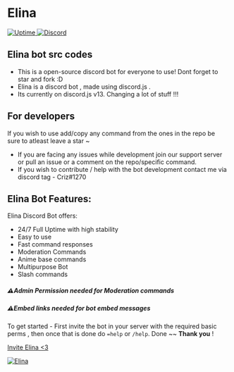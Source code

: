 <p align="center">
            <h1>Elina</h1> </center>
<a href="https://top.gg/bot/842397001954230303">
<img src="https://img.shields.io/uptimerobot/ratio/m790532111-26cf9d5a87d8473f564a8a02?style=flat-square"
            alt="Uptime">
</a>            
            
<a href="https://discord.gg/Ecy6WpEZsD">
<img alt="Discord" src="https://img.shields.io/discord/782646778347388959?label=Discord">
</a>     
</p>

## Elina bot src codes

- This is a open-source discord bot for everyone to use! Dont forget to star and fork :D
- Elina is a discord bot , made using discord.js . 
- Its currently on discord.js v13. Changing a lot of stuff !!!

## For developers

If you wish to use add/copy any command from the ones in the repo be sure to atleast leave a star ~
- If you are facing any issues while development join our support server or pull an issue or a comment on the repo/specific command.
- If you wish to contribute / help with the bot development contact me via discord tag - Criz#1270

## Elina Bot Features:

Elina Discord Bot offers:

- 24/7 Full Uptime with high stability
- Easy to use
- Fast command responses
- Moderation Commands
- Anime base commands
- Multipurpose Bot
- Slash commands

##### ⚠Admin Permission needed for Moderation commands

##### ⚠Embed links needed for bot embed messages

To get started - First invite the bot in your server with the required basic perms , then once that is done do `=help` or `/help`. Done ~~
**Thank you** !

<a href="https://discord.com/api/oauth2/authorize?client_id=842397001954230303&permissions=1515552374487&scope=bot%20applications.commands">Invite Elina <3</a> 

[![Elina](https://images-ext-1.discordapp.net/external/cwWJ910yqrjJyBCDl80ND0lLH3vlxIqAvBbbKLq_04A/%3Fwidth%3D1200%26height%3D393/https/media.discordapp.net/attachments/862619247897477121/862925351851130900/image0.jpg)](https://crizmo.github.io/elina/)

